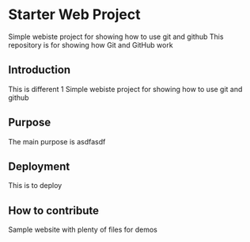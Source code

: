 # Starter Web Project
Simple webiste project for showing how to use git and github
This repository is for showing how Git and GitHub work
## Introduction
This is different 1 Simple webiste project for showing how to use git and github

## Purpose
The main purpose is asdfasdf
## Deployment
This is to deploy
## How to contribute
Sample website with plenty of files for demos